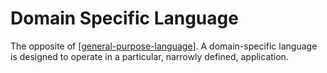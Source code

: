 # Domain Specific Language
The opposite of [[general-purpose-language]]. A domain-specific language is designed to operate in a particular, narrowly defined, application.

[//begin]: # "Autogenerated link references for markdown compatibility"
[general-purpose-language]: general-purpose-language "General-Purpose Language"
[//end]: # "Autogenerated link references"